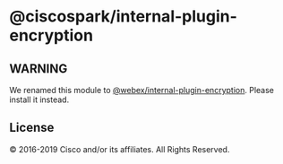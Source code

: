 # @ciscospark/internal-plugin-encryption

## WARNING

We renamed this module to [@webex/internal-plugin-encryption](https://www.npmjs.com/package/@webex/internal-plugin-encryption). Please install it instead.

## License

© 2016-2019 Cisco and/or its affiliates. All Rights Reserved.
